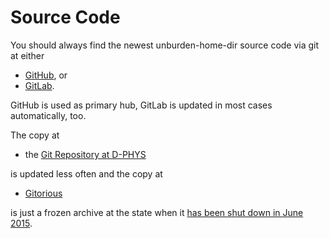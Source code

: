 Source Code
===========

You should always find the newest unburden-home-dir source code via
git at either

* [GitHub](http://github.com/xtaran/unburden-home-dir), or
* [GitLab](https://gitlab.com/unburden-home-dir/unburden-home-dir).

GitHub is used as primary hub, GitLab is updated in most cases
automatically, too.

The copy at

* the [Git Repository at D-PHYS](http://git.phys.ethz.ch/?p=unburden-home-dir.git)

is updated less often and the copy at

* [Gitorious](https://gitorious.org/unburden-home-dir/unburden-home-dir.git/)

is just a frozen archive at the state when it
[has been shut down in June 2015](https://about.gitlab.com/2015/03/03/gitlab-acquires-gitorious/).
